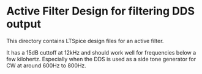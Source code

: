 # Active Filter Design for filtering DDS output

This directory contains LTSpice design files for an active filter.  

It has a 15dB cuttoff at 12kHz and should work well for frequencies below a few kilohertz.  Especially when the DDS is used as a side tone generator for CW at around 600Hz to 800Hz.
